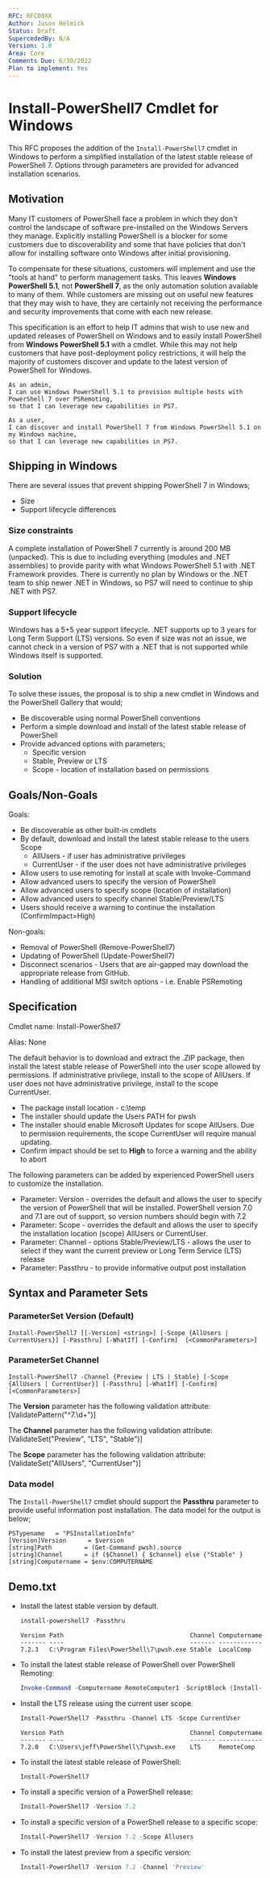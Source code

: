```yaml
---
RFC: RFC00XX
Author: Jason Helmick
Status: Draft
SupercededBy: N/A
Version: 1.0
Area: Core
Comments Due: 6/30/2022
Plan to implement: Yes
---
```


# Install-PowerShell7 Cmdlet for Windows

This RFC proposes the addition of the `Install-PowerShell7` cmdlet in Windows to perform a
simplified installation of the latest stable release of PowerShell 7. Options through parameters are
provided for advanced installation scenarios.

## Motivation

Many IT customers of PowerShell face a problem in which they don't control the landscape of software
pre-installed on the Windows Servers they manage. Explicitly installing PowerShell is a blocker for
some customers due to discoverability and some that have policies that don't allow for installing
software onto Windows after initial provisioning.

To compensate for these situations, customers will implement and use the "tools at hand" to perform
management tasks. This leaves **Windows PowerShell 5.1**, not **PowerShell 7**, as the only
automation solution available to many of them. While customers are missing out on useful new
features that they may wish to have, they are certainly not receiving the performance and security
improvements that come with each new release.

This specification is an effort to help IT admins that wish to use new and updated releases of
PowerShell on Windows and to easily install PowerShell from **Windows PowerShell 5.1** with a
cmdlet. While this may not help customers that have post-deployment policy restrictions, it will
help the majority of customers discover and update to the latest version of PowerShell for Windows.

```
As an admin,
I can use Windows PowerShell 5.1 to provision multiple hosts with PowerShell 7 over PSRemoting,
so that I can leverage new capabilities in PS7.
```

```
As a user,
I can discover and install PowerShell 7 from Windows PowerShell 5.1 on my Windows machine,
so that I can leverage new capabilities in PS7.
```

## Shipping in Windows

There are several issues that prevent shipping PowerShell 7 in Windows;

- Size
- Support lifecycle differences

### Size constraints

 A complete installation of PowerShell 7 currently is around 200 MB (unpacked). This is due to
 including everything (modules and .NET assemblies) to provide parity with what Windows PowerShell
 5.1 with .NET Framework provides. There is currently no plan by Windows or the .NET team to ship
 newer .NET in Windows, so PS7 will need to continue to ship .NET with PS7.

### Support lifecycle

 Windows has a 5+5 year support lifecycle. .NET supports up to 3 years for Long Term Support (LTS)
 versions. So even if size was not an issue, we cannot check in a version of PS7 with a .NET that is
 not supported while Windows itself is supported.

### Solution

To solve these issues, the proposal is to ship a new cmdlet in Windows and the PowerShell Gallery
that would;

- Be discoverable using normal PowerShell conventions
- Perform a simple download and install of the latest stable release of PowerShell
- Provide advanced options with parameters;
  - Specific version
  - Stable, Preview or LTS
  - Scope - location of installation based on permissions

## Goals/Non-Goals

Goals:

- Be discoverable as other built-in cmdlets
- By default, download and install the latest stable release to the users Scope
  - AllUsers - if user has administrative privileges
  - CurrentUser - if the user does not have administrative privileges
- Allow users to use remoting for install at scale with Invoke-Command
- Allow advanced users to specify the version of PowerShell
- Allow advanced users to specify scope (location of installation)
- Allow advanced users to specify channel Stable/Preview/LTS
- Users should receive a warning to continue the installation (ConfirmImpact=High)

Non-goals:

- Removal of PowerShell (Remove-PowerShell7)
- Updating of PowerShell (Update-PowerShell7)
- Disconnect scenarios - Users that are air-gapped may download the appropriate release from GitHub.
- Handling of additional MSI switch options - i.e. Enable PSRemoting

## Specification

Cmdlet name: Install-PowerShell7

Alias: None

The default behavior is to download and extract the .ZIP package, then install the latest stable
release of PowerShell into the user scope allowed by permissions. If administrative privilege,
install to the scope of AllUsers. If user does not have administrative privilege, install to the
scope CurrentUser.

- The package install location - c:\temp
- The installer should update the Users PATH for pwsh
- The installer should enable Microsoft Updates for scope AllUsers. Due to permission requirements,
  the scope CurrentUser will require manual updating.
- Confirm impact should be set to **High** to force a warning and the ability to abort

The following parameters can be added by experienced PowerShell users to customize the installation.

- Parameter: Version - overrides the default and allows the user to specify the version of
  PowerShell that will be installed. PowerShell version 7.0 and 7.1 are out of support, so version
  numbers should begin with 7.2
- Parameter: Scope - overrides the default and allows the user to specify the installation location
  (scope) AllUsers or CurrentUser.
- Parameter: Channel - options Stable/Preview/LTS - allows the user to select if they want the
  current preview or Long Term Service (LTS) release
- Parameter: Passthru - to provide informative output post installation

## Syntax and Parameter Sets

### ParameterSet Version (Default)

```
Install-PowerShell7 [[-Version] <string>] [-Scope {AllUsers | CurrentUsers}] [-Passthru] [-WhatIf] [-Confirm]  [<CommonParameters>]
```

### ParameterSet Channel

```
Install-PowerShell7 -Channel {Preview | LTS | Stable} [-Scope {AllUsers | CurrentUser}] [-Passthru] [-WhatIf] [-Confirm]
[<CommonParameters>]
```

The **Version** parameter has the following validation attribute: [ValidatePattern("^7\.\d+")]

The **Channel** parameter has the following validation attribute: [ValidateSet("Preview", "LTS", "Stable")]

The **Scope** parameter has the following validation attribute: [ValidateSet("AllUsers", "CurrentUser")]

### Data model

The `Install-PowerShell7` cmdlet should support the **Passthru** parameter to provide useful
information post installation. The data model for the output is below;

```output
PSTypename   = "PSInstallationInfo"
[Version]Version      = $version
[string]Path         = (Get-Command pwsh).source
[string]Channel      = if ($Channel) { $channel} else {"Stable" }
[string]Computername = $env:COMPUTERNAME
```

## Demo.txt

- Install the latest stable version by default.

  ```powershell
  install-powershell7 -Passthru
  ```

  ```
  Version Path                                   Channel Computername
  ------- ----                                   ------- ------------
  7.2.3   C:\Program Files\PowerShell\7\pwsh.exe Stable  LocalComp
  ```

- To install the latest stable release of PowerShell over PowerShell Remoting:

  ```powershell
  Invoke-Command -Computername RemoteComputer1 -ScriptBlock {Install-PowerShell7}
  ```

- Install the LTS release using the current user scope.

  ```powershell
  Install-PowerShell7 -Passthru -Channel LTS -Scope CurrentUser
  ```

  ```
  Version Path                                   Channel Computername
  ------- ----                                   ------- ------------
  7.2.0   C:\Users\jeff\PowerShell\7\pwsh.exe    LTS     RemoteComp
  ```

- To install the latest stable release of PowerShell:

  ```powershell
  Install-PowerShell7
  ```

- To install a specific version of a PowerShell release:

  ```powershell
  Install-PowerShell7 -Version 7.2
  ```

- To install a specific version of a PowerShell release to a specific scope:

  ```powershell
  Install-PowerShell7 -Version 7.2 -Scope Allusers
  ```

- To install the latest preview from a specific version:

  ```powershell
  Install-PowerShell7 -Version 7.2 -Channel 'Preview'
  ```
